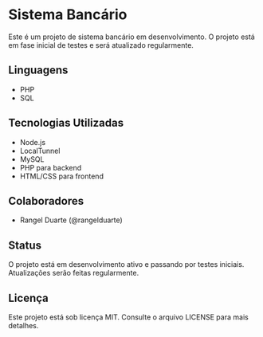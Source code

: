 # Sistema Bancário

Este é um projeto de sistema bancário em desenvolvimento. O projeto está em fase inicial de testes e será atualizado regularmente.

## Linguagens

- PHP
- SQL

## Tecnologias Utilizadas

- Node.js
- LocalTunnel
- MySQL
- PHP para backend
- HTML/CSS para frontend

## Colaboradores

- Rangel Duarte (@rangelduarte)

## Status

O projeto está em desenvolvimento ativo e passando por testes iniciais. Atualizações serão feitas regularmente.

## Licença

Este projeto está sob licença MIT. Consulte o arquivo LICENSE para mais detalhes.
